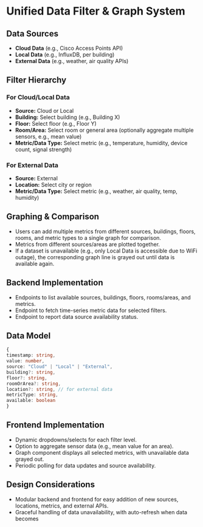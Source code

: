 # Unified Data Filter & Graph System

## Data Sources
- **Cloud Data** (e.g., Cisco Access Points API)
- **Local Data** (e.g., InfluxDB, per building)
- **External Data** (e.g., weather, air quality APIs)

## Filter Hierarchy

### For Cloud/Local Data
- **Source:** Cloud or Local
- **Building:** Select building (e.g., Building X)
- **Floor:** Select floor (e.g., Floor Y)
- **Room/Area:** Select room or general area (optionally aggregate multiple sensors, e.g., mean value)
- **Metric/Data Type:** Select metric (e.g., temperature, humidity, device count, signal strength)

### For External Data
- **Source:** External
- **Location:** Select city or region
- **Metric/Data Type:** Select metric (e.g., weather, air quality, temp, humidity)

## Graphing & Comparison
- Users can add multiple metrics from different sources, buildings, floors, rooms, and metric types to a single graph for comparison.
- Metrics from different sources/areas are plotted together.
- If a dataset is unavailable (e.g., only Local Data is accessible due to WiFi outage), the corresponding graph line is grayed out until data is available again.

## Backend Implementation
- Endpoints to list available sources, buildings, floors, rooms/areas, and metrics.
- Endpoint to fetch time-series metric data for selected filters.
- Endpoint to report data source availability status.

## Data Model
```ts
{
timestamp: string,
value: number,
source: "Cloud" | "Local" | "External",
building?: string,
floor?: string,
roomOrArea?: string,
location?: string, // for external data
metricType: string,
available: boolean
}
```

## Frontend Implementation
- Dynamic dropdowns/selects for each filter level.
- Option to aggregate sensor data (e.g., mean value for an area).
- Graph component displays all selected metrics, with unavailable data grayed out.
- Periodic polling for data updates and source availability.

## Design Considerations
- Modular backend and frontend for easy addition of new sources, locations, metrics, and external APIs.
- Graceful handling of data unavailability, with auto-refresh when data becomes